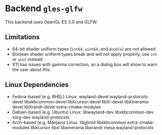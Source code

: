 # Backend `gles-glfw`

This backend uses OpenGL ES 3.0 and GLFW.

## Limitations
* 64-bit shader uniform types (`int64`, `uint64`, and `double`) are not allowed
* Boolean shader uniform types break and will not apply properly, use `int` or `uint` instead
* X11 has issues with gamma correction, so a dialog box will show to warn the user about this

## Linux Dependencies
* Fedora-based (e.g. RHEL) Linux: wayland-devel wayland-protocols-devel libxkbcommon-devel libXcursor-devel libXi-devel libXinerama-devel libXrandr-devel extra-cmake-modules
* Debian-based (e.g. Ubuntu) Linux: libwayland-dev libxkbcommon-dev xorg-dev wayland-protocols
* Arch-based (e.g. Manjaro) Linux: libglvnd libxkbcommon extra-cmake-modules libxcursor libxi libxinerama libxrandr mesa wayland-protocols
